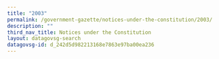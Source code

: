 ```yaml
---
title: "2003"
permalink: /government-gazette/notices-under-the-constitution/2003/
description: ""
third_nav_title: Notices under the Constitution
layout: datagovsg-search
datagovsg-id: d_242d5d982213168e7863e97ba00ea236
---
```

